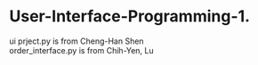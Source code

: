 # User-Interface-Programming-1.

ui prject.py is from Cheng-Han Shen  
order_interface.py is from Chih-Yen, Lu
